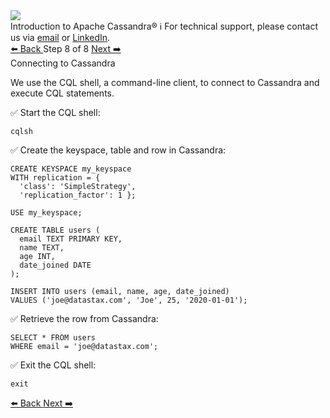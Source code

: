 <!-- TOP -->
<div class="top">
  <img class="scenario-academy-logo" src="https://datastax-academy.github.io/katapod-shared-assets/images/ds-academy-2023.svg" />
  <div class="scenario-title-section">
    <span class="scenario-title">Introduction to Apache Cassandra®</span>
    <span class="scenario-subtitle">ℹ️ For technical support, please contact us via <a href="mailto:aleksandr.volochnev@datastax.com">email</a> or <a href="https://dtsx.io/aleks">LinkedIn</a>.</span> 
  </div>
</div>

<!-- NAVIGATION -->
<div id="navigation-top" class="navigation-top">
 <a href='command:katapod.loadPage?[{"step":"step7"}]'
   class="btn btn-dark navigation-top-left">⬅️ Back
 </a>
<span class="step-count"> Step 8 of 8</span>
 <a href='command:katapod.loadPage?[{"step":"finish"}]'
    class="btn btn-dark navigation-top-right">Next ➡️
  </a>
</div>

<!-- CONTENT -->

<div class="step-title">Connecting to Cassandra</div>

We use the CQL shell, a command-line client, to connect to Cassandra and execute CQL statements.

✅ Start the CQL shell:
```
cqlsh
```

✅ Create the keyspace, table and row in Cassandra:
```
CREATE KEYSPACE my_keyspace
WITH replication = {
  'class': 'SimpleStrategy', 
  'replication_factor': 1 };
  
USE my_keyspace;

CREATE TABLE users (
  email TEXT PRIMARY KEY,
  name TEXT,
  age INT,
  date_joined DATE
);

INSERT INTO users (email, name, age, date_joined) 
VALUES ('joe@datastax.com', 'Joe', 25, '2020-01-01');  
```

✅ Retrieve the row from Cassandra:
```
SELECT * FROM users
WHERE email = 'joe@datastax.com';
```

✅ Exit the CQL shell:
```
exit
```

<!-- NAVIGATION -->
<div id="navigation-bottom" class="navigation-bottom">
 <a href='command:katapod.loadPage?[{"step":"step7"}]'
   class="btn btn-dark navigation-bottom-left">⬅️ Back
 </a>
 <a href='command:katapod.loadPage?[{"step":"finish"}]'
    class="btn btn-dark navigation-bottom-right">Next ➡️
  </a>
</div>

